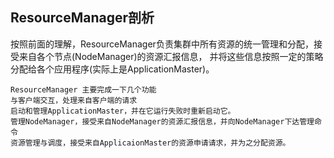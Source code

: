 ## ResourceManager剖析
按照前面的理解，ResourceManager负责集群中所有资源的统一管理和分配，接受来自各个节点(NodeManager)的资源汇报信息，
并将这些信息按照一定的策略分配给各个应用程序(实际上是ApplicationMaster)。

    ResourceManager 主要完成一下几个功能
    与客户端交互，处理来自客户端的请求
    启动和管理ApplicationMaster，并在它运行失败时重新启动它。
    管理NodeManager，接受来自NodeManager的资源汇报信息，并向NodeManager下达管理命令
    资源管理与调度，接受来自ApplicaionMaster的资源申请请求，并为之分配资源。
    